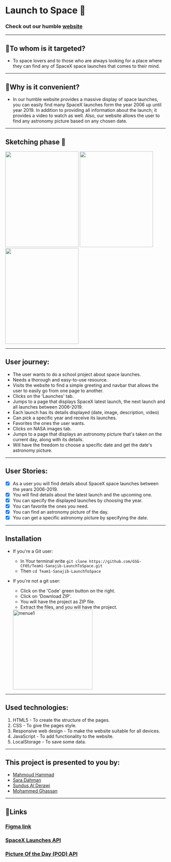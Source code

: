 # Launch to Space 🚀

### Check out our humble [website](https://gsg-cf05.github.io/Team1-Sanajib-LaunchToSpace/)

---

## 🌠To whom is it targeted?

- To space lovers and to those who are always looking for a place where they can find any of SpaceX space launches that comes to their mind.

---

## 🌠Why is it convenient?

- In our humble website provides a massive display of space launches, you can easily find many SpaceX launches form the year 2006 up until year 2019. In addition to providing all information about the launch; it provides a video to watch as well. Also, our website allows the user to find any astronomy picture based on any chosen date.

---

## Sketching phase 📝

<div display='flex'>
  <img src="https://i.ibb.co/1Q7M8pH/IMG-20220316-104035-1.jpg" width="230" height="300"/>
  <img src="https://i.ibb.co/T8VZfWn/IMG-20220316-104102-2.jpg" width="230" height="300"/> 
  <img src="https://i.ibb.co/27W9Rw9/IMG-20220316-110049-2.jpg" width="230" height="300"/>
</div>

---

## User journey:

- The user wants to do a school project about space launches.
- Needs a thorough and easy-to-use resource.
- Visits the website to find a simple greeting and navbar that allows the user to easily go from one page to another.
- Clicks on the 'Launches' tab.
- Jumps to a page that displays SpaceX latest launch, the next launch and all launches between 2006-2019.
- Each launch has its details displayed (date, image, description, video)
- Can pick a specific year and receive its launches.
- Favorites the ones the user wants.
- Clicks on NASA images tab.
- Jumps to a page that displays an astronomy picture that's taken on the current day, along with its details.
- Will have the freedom to choose a specific date and get the date's astronomy picture.

---

## User Stories:

- [x] As a user you will find details about SpaceX space launches between the years 2006-2019.
- [x] You will find details about the latest launch and the upcoming one.
- [x] You can specify the displayed launches by choosing the year.
- [x] You can favorite the ones you need.
- [x] You can find an astronomy picture of the day.
- [x] You can get a specific astronomy picture by specifying the date.

---

## Installation

- If you're a Git user:

  - In Your terminal write
    `git clone https://github.com/GSG-CF05/Team1-Sanajib-LaunchToSpace.git`
  - Then `cd Team1-Sanajib-LaunchToSpace`

- If you're not a git user:

  - Click on the 'Code' green button on the right.
  - Click on 'Download ZIP'.
  - You will have the project as ZIP file.
  - Extract the files, and you will have the project.

  <img src="https://i.ibb.co/xMFnTv3/menue1.jpg" alt="menue1" width="250">

---

## Used technologies:

1. HTML5 - To create the structure of the pages.
2. CSS - To give the pages style.
3. Responsive web design - To make the website suitable for all devices.
4. JavaScript - To add functionality to the website.
5. LocalStorage - To save some data.

---

## This project is presented to you by:

- [Mahmoud Hammad](https://github.com/mahmoudhammad309)
- [Sara Dahman](https://github.com/SaraDahman)
- [Sundus Al Derawi](https://github.com/SundusAhmed)
- [Mohammed Ghassan](https://github.com/MohammedAbuSamra)

---

## 📌Links

### [Figma link](https://www.figma.com/file/F87dBvd0xPMPzt1WSV17ZC/Final-Project?node-id=0%3A1)

### [SpaceX Launches API](https://github.com/r-spacex/SpaceX-API)

### [Picture Of the Day (POD) API](https://github.com/nasa/apod-api)
